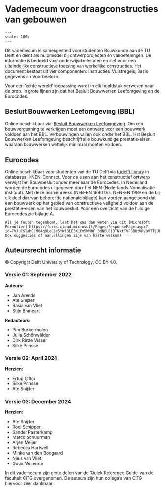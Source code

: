 # Vademecum voor draagconstructies van gebouwen

```{figure} figures/logovdm4.png
---
scale: 100%
---
```

Dit vademecum is samengesteld voor studenten Bouwkunde aan de TU Delft en dient als hulpmiddel bij ontwerpprojecten en vakoefeningen. De informatie is bedoeld voor onderwijsdoeleinden en niet voor een uiteindelijke constructieve toetsing van werkelijke constructies. 
Het document bestaat uit vier componenten: Instructies, Vuistregels, Basis gegevens en Voorbeelden.

Voor een ’echte wereld’ toepassing wordt in elk hoofdstuk verwezen naar de bron. In grote lijnen zijn dat het Besluit Bouwwerken Leefomgeving en de Eurocodes.

## Besluit Bouwwerken Leefomgeving (BBL)
Online beschikbaar via: [Besluit Bouwwerken Leefomgeving](https://wetten.overheid.nl/BWBR0041297/2025-01-01). Om een bouwvergunning te verkrijgen moet een ontwerp voor een bouwwerk voldoen aan het BBL. Verbouwingen vallen ook onder het BBL. Het Besluit Bouwwerken Leefomgeving beschrijft alle bouwkundige prestatie-eisen waaraan bouwwerken wettelijk minimaal moeten voldoen.

## Eurocodes
Online beschikbaar voor studenten van de TU Delft via [tudelft library](https://www.tudelft.nl/library) in databases ->NEN-Connect. Voor de eisen aan het constructief ontwerp verwijst het Bouwbesluit onder meer naar de Eurocodes. In Nederland worden de Eurocodes uitgegeven door het NEN (Nederlands Normalisatie-instituut). Met deze normenreeks (NEN-EN 1990 t/m. NEN-EN 1999 en de bij elk deel daarvan behorende nationale bijlage) kan worden aangetoond dat een bouwwerk op het gebied van constructieve veiligheid voldoet aan de prestatie-eisen van het Bouwbesluit. Voor een overzicht van de huidige Eurocodes zie bijlage A.

```{note} We werken graag met je samen!
Als je fouten tegenkomt, laat het ons dan weten via dit [Microsoft Formulier](https://forms.cloud.microsoft/Pages/ResponsePage.aspx?id=TVJuCSlpMECM04q0LeCIe5YWi3LE3X1Pm5WMbF_3dNBUQ1BTNktTVFBBUzVRVDVTTjJLQ0swSkVQVi4u). Ook suggesties of aanvullingen zijn van harte welkom!
```

## Auteursrecht informatie

© Copyright Delft University of Technology, CC BY 4.0.

### Versie 01: September 2022

**Auteurs:**
- Jan Arends
- Ate Snijder
- Basia van Vliet
- Stijn Brancart

**Redacteurs:**
- Pim Buskermolen
- Julia Schönwälder
- Dirk Rinze Visser
- Silke Prinsse


### Versie 02: April 2024

**Herzien:**
- Ertuğ Çiftçi
- Silke Prinsse
- Ate Snijder


### Versie 03: December 2024

**Herzien:**
- Ate Snijder
- Roel Schipper
- Sander Pasterkamp
- Marco Schuurman
- Arjen Meijer
- Rebecca Hartwell
- Minke van den Boogaard
- Niels van Vliet
- Guus Meinema


In dit vademecum zijn grote delen van de ’Quick Reference Guide’ van de faculteit CiTG overgenomen. De auteurs zijn hun collega’s van CiTG hiervoor zeer dankbaar.

